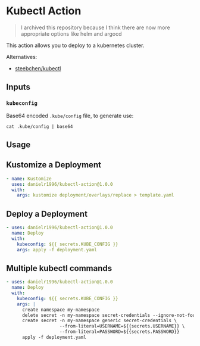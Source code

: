 # Kubectl Action

> I archived this repository because I think there are now more appropriate options like helm and argocd

This action allows you to deploy to a kubernetes cluster.

Alternatives:

- [steebchen/kubectl](https://github.com/marketplace/actions/kubernetes-cli-kubectl)

## Inputs

### `kubeconfig`

Base64 encoded `.kube/config` file, to generate use:
```shell script
cat .kube/config | base64
```

## Usage
## Kustomize a Deployment
```yaml
- name: Kustomize
  uses: danielr1996/kubectl-action@1.0.0
  with:
    args: kustomize deployment/overlays/replace > template.yaml
```

## Deploy a Deployment
```yaml
- uses: danielr1996/kubectl-action@1.0.0
  name: Deploy
  with:
    kubeconfig: ${{ secrets.KUBE_CONFIG }}
    args: apply -f deployment.yaml
```


## Multiple kubectl commands
```yaml
- uses: danielr1996/kubectl-action@1.0.0
  name: Deploy
  with:
    kubeconfig: ${{ secrets.KUBE_CONFIG }}
    args: |
      create namespace my-namespace
      delete secret -n my-namespace secret-credentials --ignore-not-found
      create secret -n my-namespace generic secret-credentials \
                    --from-literal=USERNAME=${{secrets.USERNAME}} \
                    --from-literal=PASSWORD=${{secrets.PASSWORD}}
      apply -f deployment.yaml
```
